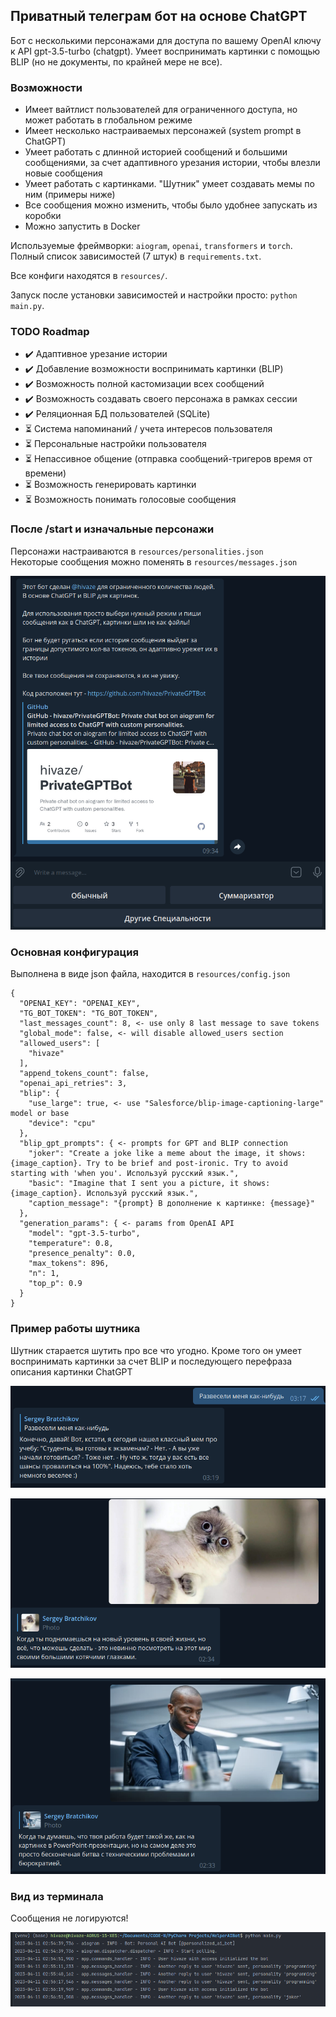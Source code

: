 ## Приватный телеграм бот на основе ChatGPT

Бот с несколькими персонажами для доступа по вашему OpenAI ключу к API gpt-3.5-turbo (chatgpt). 
Умеет воспринимать картинки с помощью BLIP (но не документы, по крайней мере не все).

### Возможности
- Имеет вайтлист пользователей для ограниченного доступа, но может работать в глобальном режиме
- Имеет несколько настраиваемых персонажей (system prompt в ChatGPT)
- Умеет работать с длинной историей сообщений и большими сообщениями,
за счет адаптивного урезания истории, чтобы влезли новые сообщения
- Умеет работать с картинками. "Шутник" умеет создавать мемы по ним (примеры ниже)
- Все сообщения можно изменить, чтобы было удобнее запускать из коробки
- Можно запустить в Docker

Используемые фреймворки: `aiogram`, `openai`, `transformers` и `torch`. \
Полный список зависимостей (7 штук) в `requirements.txt`.

Все конфиги находятся в `resources/`.

Запуск после установки зависимостей и настройки просто: `python main.py`.

### TODO Roadmap
- ✔️ Адаптивное урезание истории
- ✔️ Добавление возможности воспринимать картинки (BLIP)
- ✔️ Возможность полной кастомизации всех сообщений
- ✔️ Возможность создавать своего персонажа в рамках сессии
- ✔️ Реляционная БД пользователей (SQLite)
- ⏳ Система напоминаний / учета интересов пользователя
- ⏳ Персональные настройки пользователя
- ⏳ Непассивное общение (отправка сообщений-тригеров время от времени)
- ⏳ Возможность генерировать картинки
- ⏳ Возможность понимать голосовые сообщения

### После /start и изначальные персонажи

Персонажи настраиваются в `resources/personalities.json` \
Некоторые сообщения можно поменять в `resources/messages.json`

![after_start.png](docs%2Fafter_start.png)

### Основная конфигурация

Выполнена в виде json файла, находится в `resources/config.json` 

```
{
  "OPENAI_KEY": "OPENAI_KEY",
  "TG_BOT_TOKEN": "TG_BOT_TOKEN",
  "last_messages_count": 8, <- use only 8 last message to save tokens
  "global_mode": false, <- will disable allowed_users section
  "allowed_users": [
    "hivaze"
  ],
  "append_tokens_count": false,
  "openai_api_retries": 3,
  "blip": {
    "use_large": true, <- use "Salesforce/blip-image-captioning-large" model or base
    "device": "cpu"
  },
  "blip_gpt_prompts": { <- prompts for GPT and BLIP connection
    "joker": "Create a joke like a meme about the image, it shows: {image_caption}. Try to be brief and post-ironic. Try to avoid starting with 'when you'. Используй русский язык.",
    "basic": "Imagine that I sent you a picture, it shows: {image_caption}. Используй русский язык.",
    "caption_message": "{prompt} В дополнение к картинке: {message}"
  },
  "generation_params": { <- params from OpenAI API
    "model": "gpt-3.5-turbo",
    "temperature": 0.8,
    "presence_penalty": 0.0,
    "max_tokens": 896,
    "n": 1,
    "top_p": 0.9
  }
}
```

### Пример работы шутника

Шутник старается шутить про все что угодно. Кроме того он умеет воспринимать картинки за счет BLIP и последующего перефраза описания картинки ChatGPT

![joker_example.png](docs%2Fjoker_example.png)

![image_joker_example_2.png](docs%2Fimage_joker_example_2.png)

![image_joker_example_1.png](docs%2Fimage_joker_example_1.png)

### Вид из терминала

Сообщения не логируются!

![terminal_view.png](docs%2Fterminal_view.png)
